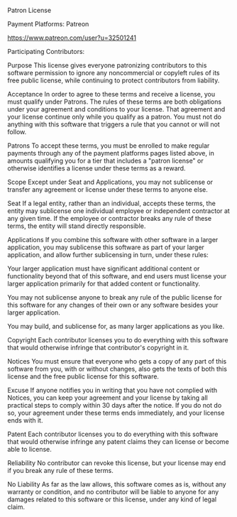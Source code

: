 Patron License

Payment Platforms: Patreon

<https://www.patreon.com/user?u=32501241>

Participating Contributors:


Purpose
This license gives everyone patronizing contributors to this software permission to ignore any noncommercial or copyleft rules of its free public license, while continuing to protect contributors from liability.

Acceptance
In order to agree to these terms and receive a license, you must qualify under Patrons. The rules of these terms are both obligations under your agreement and conditions to your license. That agreement and your license continue only while you qualify as a patron. You must not do anything with this software that triggers a rule that you cannot or will not follow.

Patrons
To accept these terms, you must be enrolled to make regular payments through any of the payment platforms pages listed above, in amounts qualifying you for a tier that includes a "patron license" or otherwise identifies a license under these terms as a reward.

Scope
Except under Seat and Applications, you may not sublicense or transfer any agreement or license under these terms to anyone else.

Seat
If a legal entity, rather than an individual, accepts these terms, the entity may sublicense one individual employee or independent contractor at any given time. If the employee or contractor breaks any rule of these terms, the entity will stand directly responsible.

Applications
If you combine this software with other software in a larger application, you may sublicense this software as part of your larger application, and allow further sublicensing in turn, under these rules:

Your larger application must have significant additional content or functionality beyond that of this software, and end users must license your larger application primarily for that added content or functionality.

You may not sublicense anyone to break any rule of the public license for this software for any changes of their own or any software besides your larger application.

You may build, and sublicense for, as many larger applications as you like.

Copyright
Each contributor licenses you to do everything with this software that would otherwise infringe that contributor's copyright in it.

Notices
You must ensure that everyone who gets a copy of any part of this software from you, with or without changes, also gets the texts of both this license and the free public license for this software.

Excuse
If anyone notifies you in writing that you have not complied with Notices, you can keep your agreement and your license by taking all practical steps to comply within 30 days after the notice. If you do not do so, your agreement under these terms ends immediately, and your license ends with it.

Patent
Each contributor licenses you to do everything with this software that would otherwise infringe any patent claims they can license or become able to license.

Reliability
No contributor can revoke this license, but your license may end if you break any rule of these terms.

No Liability
As far as the law allows, this software comes as is, without any warranty or condition, and no contributor will be liable to anyone for any damages related to this software or this license, under any kind of legal claim.